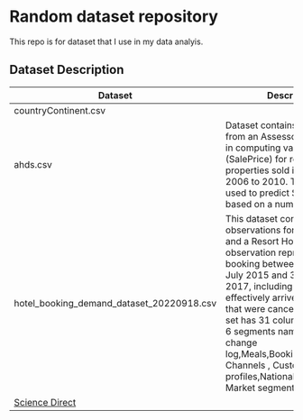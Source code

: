 # Random dataset repository

This repo is for dataset that I use in my data analyis.


## Dataset Description

| Dataset      |Description| Source |
| ----------- | ----|----------- |
| countryContinent.csv |     | [Kaggle](https://www.kaggle.com/datasets/statchaitya/country-to-continent)       |
|ahds.csv|Dataset contains information from an Assessor's Office used in computing value of home (SalePrice) for residential properties sold in Iowa from 2006 to 2010. The dataset is used to predict SalePrice based on a number of features|n/a|
|hotel_booking_demand_dataset_20220918.csv|This dataset contains 119,390 observations for a City Hotel and a Resort Hotel. Each observation represents a hotel booking between the 1st of July 2015 and 31st of August 2017, including booking that effectively arrived and booking that were canceled.The data set has 31 columns that cover 6 segments namely : Booking change log,Meals,Bookings,Distribution Channels , Customer profiles,Nationalities and Market segment
|[Science Direct](https://www.sciencedirect.com/science/article/pii/S2352340918315191)|